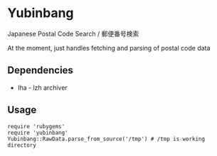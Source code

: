 # Yubinbang

Japanese Postal Code Search / 郵便番号検索

At the moment, just handles fetching and parsing of postal code data

## Dependencies

  * lha - lzh archiver

## Usage

    require 'rubygems'
    require 'yubinbang'
    Yubinbang::RawData.parse_from_source('/tmp') # /tmp is working directory
